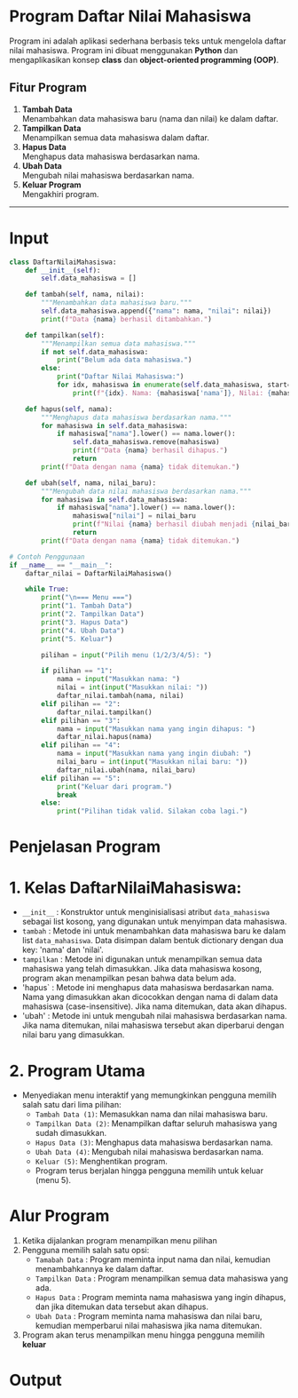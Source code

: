 # **Program Daftar Nilai Mahasiswa**

Program ini adalah aplikasi sederhana berbasis teks untuk mengelola daftar nilai mahasiswa. Program ini dibuat menggunakan **Python** dan mengaplikasikan konsep **class** dan **object-oriented programming (OOP)**.  

## **Fitur Program**
1. **Tambah Data**  
   Menambahkan data mahasiswa baru (nama dan nilai) ke dalam daftar.
2. **Tampilkan Data**  
   Menampilkan semua data mahasiswa dalam daftar.
3. **Hapus Data**  
   Menghapus data mahasiswa berdasarkan nama.
4. **Ubah Data**  
   Mengubah nilai mahasiswa berdasarkan nama.
5. **Keluar Program**  
   Mengakhiri program.
---

# **Input**
```python
class DaftarNilaiMahasiswa:
    def __init__(self):
        self.data_mahasiswa = []

    def tambah(self, nama, nilai):
        """Menambahkan data mahasiswa baru."""
        self.data_mahasiswa.append({"nama": nama, "nilai": nilai})
        print(f"Data {nama} berhasil ditambahkan.")

    def tampilkan(self):
        """Menampilkan semua data mahasiswa."""
        if not self.data_mahasiswa:
            print("Belum ada data mahasiswa.")
        else:
            print("Daftar Nilai Mahasiswa:")
            for idx, mahasiswa in enumerate(self.data_mahasiswa, start=1):
                print(f"{idx}. Nama: {mahasiswa['nama']}, Nilai: {mahasiswa['nilai']}")

    def hapus(self, nama):
        """Menghapus data mahasiswa berdasarkan nama."""
        for mahasiswa in self.data_mahasiswa:
            if mahasiswa["nama"].lower() == nama.lower():
                self.data_mahasiswa.remove(mahasiswa)
                print(f"Data {nama} berhasil dihapus.")
                return
        print(f"Data dengan nama {nama} tidak ditemukan.")

    def ubah(self, nama, nilai_baru):
        """Mengubah data nilai mahasiswa berdasarkan nama."""
        for mahasiswa in self.data_mahasiswa:
            if mahasiswa["nama"].lower() == nama.lower():
                mahasiswa["nilai"] = nilai_baru
                print(f"Nilai {nama} berhasil diubah menjadi {nilai_baru}.")
                return
        print(f"Data dengan nama {nama} tidak ditemukan.")

# Contoh Penggunaan
if __name__ == "__main__":
    daftar_nilai = DaftarNilaiMahasiswa()

    while True:
        print("\n=== Menu ===")
        print("1. Tambah Data")
        print("2. Tampilkan Data")
        print("3. Hapus Data")
        print("4. Ubah Data")
        print("5. Keluar")

        pilihan = input("Pilih menu (1/2/3/4/5): ")

        if pilihan == "1":
            nama = input("Masukkan nama: ")
            nilai = int(input("Masukkan nilai: "))
            daftar_nilai.tambah(nama, nilai)
        elif pilihan == "2":
            daftar_nilai.tampilkan()
        elif pilihan == "3":
            nama = input("Masukkan nama yang ingin dihapus: ")
            daftar_nilai.hapus(nama)
        elif pilihan == "4":
            nama = input("Masukkan nama yang ingin diubah: ")
            nilai_baru = int(input("Masukkan nilai baru: "))
            daftar_nilai.ubah(nama, nilai_baru)
        elif pilihan == "5":
            print("Keluar dari program.")
            break
        else:
            print("Pilihan tidak valid. Silakan coba lagi.")
```
# **Penjelasan Program**
 # 1. Kelas  **DaftarNilaiMahasiswa**:
 - `__init__` : Konstruktor untuk menginisialisasi atribut `data_mahasiswa` sebagai list kosong, yang digunakan untuk menyimpan data mahasiswa.
 - `tambah` : Metode ini untuk menambahkan data mahasiswa baru ke dalam list `data_mahasiswa`. Data disimpan dalam bentuk dictionary dengan dua key: 'nama' dan 'nilai'.
 - `tampilkan` : Metode ini digunakan untuk menampilkan semua data mahasiswa yang telah dimasukkan. Jika data mahasiswa kosong, program akan menampilkan pesan bahwa data belum ada.
 - 'hapus` : Metode ini menghapus data mahasiswa berdasarkan nama. Nama yang dimasukkan akan dicocokkan dengan nama di dalam data mahasiswa (case-insensitive). Jika nama ditemukan, data akan dihapus.
 - 'ubah' : Metode ini untuk mengubah nilai mahasiswa berdasarkan nama. Jika nama ditemukan, nilai mahasiswa tersebut akan diperbarui dengan nilai baru yang dimasukkan.
 # 2. **Program Utama**
- Menyediakan menu interaktif yang memungkinkan pengguna memilih salah satu dari lima pilihan:
   - `Tambah Data (1)`: Memasukkan nama dan nilai mahasiswa baru.
   - `Tampilkan Data (2)`: Menampilkan daftar seluruh mahasiswa yang sudah dimasukkan.
   - `Hapus Data (3)`: Menghapus data mahasiswa berdasarkan nama.
   - `Ubah Data (4)`: Mengubah nilai mahasiswa berdasarkan nama.
   - `Keluar (5)`: Menghentikan program.
   - Program terus berjalan hingga pengguna memilih untuk keluar (menu 5).
 # **Alur Program**
  1. Ketika dijalankan program menampilkan menu pilihan
  2. Pengguna memilih salah satu opsi:
     - `Tamabah Data` : Program meminta input nama dan nilai, kemudian menambahkannya ke dalam daftar.
     - `Tampilkan Data` : Program menampilkan semua data mahasiswa yang ada.
     - `Hapus Data` : Program meminta nama mahasiswa yang ingin dihapus, dan jika ditemukan data tersebut akan dihapus.
     - `Ubah Data` : Program meminta nama mahasiswa dan nilai baru, kemudian memperbarui nilai mahasiswa jika nama ditemukan.
   3. Program akan terus menampilkan menu hingga pengguna memilih **keluar**
# **Output**

